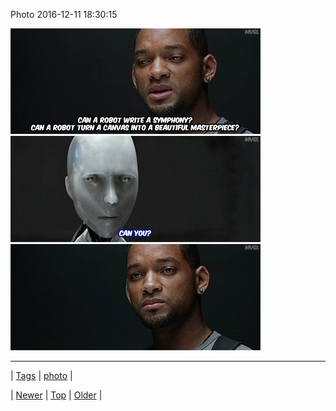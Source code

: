 <!--
title: Photo 2016-12-11 18
date: 2020-06-28T15:27:00.143Z
tags: photo
-->


Photo 2016-12-11 18:30:15

![](154338745604-0.gif)
![](154338745604-1.gif)
![](154338745604-2.gif)

<!--BOTTOM-POST-NAVIGATION-->
---

| [Tags](tags.md) | [photo](tag-photo.md) |

| [Newer](154330508789.md) | [Top](index.md) | [Older](154370692794.md) |